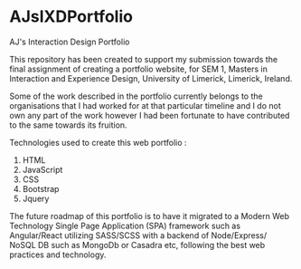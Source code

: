 # AJsIXDPortfolio
AJ's Interaction Design Portfolio 

This repository has been created to support my submission towards the final assignment of creating a portfolio website, for SEM 1, Masters in Interaction and Experience Design, University of Limerick, Limerick, Ireland.

Some of the work described in the portfolio currently belongs to the organisations that I had worked for at that particular timeline and I do not own any part of the work however I had been fortunate to have contributed to the same towards its fruition.

Technologies used to create this web portfolio : 
1. HTML
2. JavaScript
3. CSS
4. Bootstrap
5. Jquery

The future roadmap of this portfolio is to have it migrated to a Modern Web Technology Single Page Application (SPA) framework such as Angular/React utilizing SASS/SCSS with a backend of Node/Express/ NoSQL DB such as MongoDb or Casadra etc, following the best web practices and technology.
